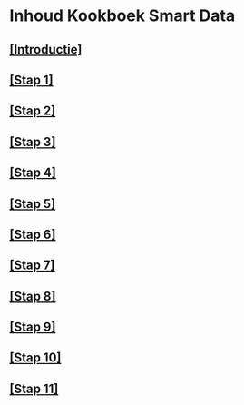 # Inhoud Kookboek Smart Data

## [[Introductie]](README.md)
## [[Stap 1]](metamorphoses_stap_1.md)
## [[Stap 2]](metamorphoses_stap_2.md)
## [[Stap 3]](metamorphoses_stap_3.md)
## [[Stap 4]](metamorphoses_stap_4.md)
## [[Stap 5]](metamorphoses_stap_5.md)
## [[Stap 6]](metamorphoses_stap_6.md)
## [[Stap 7]](metamorphoses_stap_7.md)
## [[Stap 8]](metamorphoses_stap_8.md)
## [[Stap 9]](metamorphoses_stap_9.md)
## [[Stap 10]](metamorphoses_stap_10.md)
## [[Stap 11]](metamorphoses_stap_11.md)
